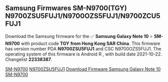 <h2>Samsung Firmwares SM-N9700(TGY) N9700ZSU5FUJ1/N9700OZS5FUJ1/N9700ZCU5FUJ1</h2>
Download the Samsung firmware for the ✅ <strong>Samsung Galaxy Note 10 </strong> ⭐ <strong>SM-N9700</strong> with product code <strong>TGY</strong> <strong> from Hong Kong SAR China</strong>. This firmware has version number PDA <strong>N9700ZSU5FUJ1</strong> and CSC N9700OZS5FUJ1. The operating system of this firmware is Android R , with build date 2021-10-22. Changelist <strong>22338387</strong>.


[SM-N9700](https://samfirm.shop/samsung/model/SM-N9700)
[N9700ZSU5FUJ1](https://samfirm.shop/samsung/pda/N9700ZSU5FUJ1)
[Download Firmware Samsung Galaxy Note 10 SM-N9700](https://samfirm.shop/samsung/firmware/467877)

